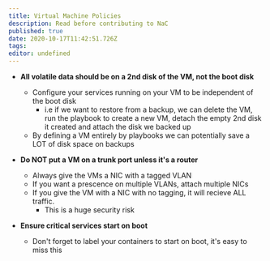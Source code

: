 ```yaml
---
title: Virtual Machine Policies
description: Read before contributing to NaC
published: true
date: 2020-10-17T11:42:51.726Z
tags: 
editor: undefined
---
```


* **All volatile data should be on a 2nd disk of the VM, not the boot disk**
  * Configure your services running on your VM to be independent of the boot disk
    * i.e if we want to restore from a backup, we can delete the VM, run the playbook to create a new VM, detach the empty 2nd disk it created and attach the disk we backed up
  * By defining a VM entirely by playbooks we can potentially save a LOT of disk space on backups

* **Do NOT put a VM on a trunk port unless it's a router**
  * Always give the VMs a NIC with a tagged VLAN
  * If you want a prescence on multiple VLANs, attach multiple NICs
  * If you give the VM with a NIC with no tagging, it will recieve ALL traffic.
      * This is a huge security risk

* **Ensure critical services start on boot**
	 * Don't forget to label your containers to start on boot, it's easy to miss this
